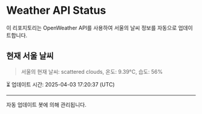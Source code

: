 
# Weather API Status

이 리포지토리는 OpenWeather API를 사용하여 서울의 날씨 정보를 자동으로 업데이트합니다.

## 현재 서울 날씨
> 서울의 현재 날씨: scattered clouds, 온도: 9.39°C, 습도: 56%

⏳ 업데이트 시간: 2025-04-03 17:20:37 (UTC)

---
자동 업데이트 봇에 의해 관리됩니다.
